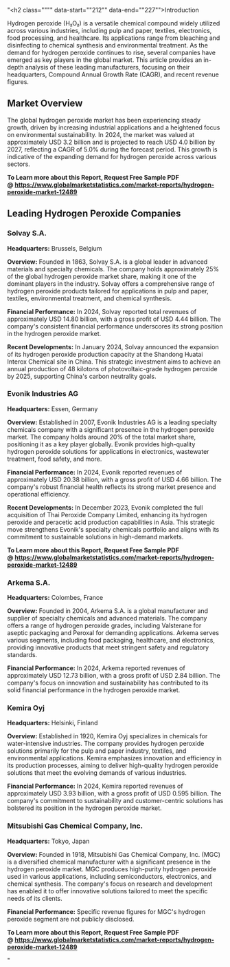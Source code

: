 "<h2 class="""" data-start=""212"" data-end=""227"">Introduction</h2>
<p class="""" data-start=""229"" data-end=""424""><span class=""relative -mx-px my-[-0.2rem] rounded px-px py-[0.2rem]"">Hydrogen peroxide (H₂O₂) is a versatile chemical compound widely utilized across various industries, including pulp and paper, textiles, electronics, food processing, and healthcare.</span> <span class=""relative -mx-px my-[-0.2rem] rounded px-px py-[0.2rem]"">Its applications range from bleaching and disinfecting to chemical synthesis and environmental treatment.</span> <span class=""relative -mx-px my-[-0.2rem] rounded px-px py-[0.2rem]"">As the demand for hydrogen peroxide continues to rise, several companies have emerged as key players in the global market.</span> <span class=""relative -mx-px my-[-0.2rem] rounded px-px py-[0.2rem]"">This article provides an in-depth analysis of these leading manufacturers, focusing on their headquarters, Compound Annual Growth Rate (CAGR), and recent revenue figures.</span></p>
<h2 class="""" data-start=""426"" data-end=""444"">Market Overview</h2>
<p class="""" data-start=""446"" data-end=""641""><span class=""relative -mx-px my-[-0.2rem] rounded px-px py-[0.2rem]"">The global hydrogen peroxide market has been experiencing steady growth, driven by increasing industrial applications and a heightened focus on environmental sustainability.</span> <span class=""relative -mx-px my-[-0.2rem] rounded px-px py-[0.2rem]"">In 2024, the market was valued at approximately USD 3.2 billion and is projected to reach USD 4.0 billion by 2027, reflecting a CAGR of 5.0% during the forecast period.</span> <span class=""relative -mx-px my-[-0.2rem] rounded px-px py-[0.2rem]"">This growth is indicative of the expanding demand for hydrogen peroxide across various sectors.</span></p>
<p class="""" data-start=""446"" data-end=""641""><strong>To Learn more about this Report, Request Free Sample PDF @&nbsp;<a href=""https://www.globalmarketstatistics.com/market-reports/hydrogen-peroxide-market-12489"">https://www.globalmarketstatistics.com/market-reports/hydrogen-peroxide-market-12489</a></strong></p>
<h2 class="""" data-start=""643"" data-end=""681"">Leading Hydrogen Peroxide Companies</h2>
<h3 class="""" data-start=""683"" data-end=""698"">Solvay S.A.</h3>
<p class="""" data-start=""700"" data-end=""803""><strong data-start=""700"" data-end=""717"">Headquarters:</strong> <span class=""relative -mx-px my-[-0.2rem] rounded px-px py-[0.2rem]"">Brussels, Belgium</span></p>
<p class="""" data-start=""805"" data-end=""1024""><strong data-start=""805"" data-end=""818"">Overview:</strong> <span class=""relative -mx-px my-[-0.2rem] rounded px-px py-[0.2rem]"">Founded in 1863, Solvay S.A. is a global leader in advanced materials and specialty chemicals.</span> <span class=""relative -mx-px my-[-0.2rem] rounded px-px py-[0.2rem]"">The company holds approximately 25% of the global hydrogen peroxide market share, making it one of the dominant players in the industry.</span> <span class=""relative -mx-px my-[-0.2rem] rounded px-px py-[0.2rem]"">Solvay offers a comprehensive range of hydrogen peroxide products tailored for applications in pulp and paper, textiles, environmental treatment, and chemical synthesis.</span></p>
<p class="""" data-start=""1026"" data-end=""1218""><strong data-start=""1026"" data-end=""1052"">Financial Performance:</strong> <span class=""relative -mx-px my-[-0.2rem] rounded px-px py-[0.2rem]"">In 2024, Solvay reported total revenues of approximately USD 14.80 billion, with a gross profit of USD 4.44 billion.</span> <span class=""relative -mx-px my-[-0.2rem] rounded px-px py-[0.2rem]"">The company's consistent financial performance underscores its strong position in the hydrogen peroxide market.</span></p>
<p class="""" data-start=""1220"" data-end=""1410""><strong data-start=""1220"" data-end=""1244"">Recent Developments:</strong> <span class=""relative -mx-px my-[-0.2rem] rounded px-px py-[0.2rem]"">In January 2024, Solvay announced the expansion of its hydrogen peroxide production capacity at the Shandong Huatai Interox Chemical site in China.</span> <span class=""relative -mx-px my-[-0.2rem] rounded px-px py-[0.2rem]"">This strategic investment aims to achieve an annual production of 48 kilotons of photovoltaic-grade hydrogen peroxide by 2025, supporting China's carbon neutrality goals.</span> </p>
<h3 class="""" data-start=""1412"" data-end=""1436"">Evonik Industries AG</h3>
<p class="""" data-start=""1438"" data-end=""1541""><strong data-start=""1438"" data-end=""1455"">Headquarters:</strong> <span class=""relative -mx-px my-[-0.2rem] rounded px-px py-[0.2rem]"">Essen, Germany</span></p>
<p class="""" data-start=""1543"" data-end=""1762""><strong data-start=""1543"" data-end=""1556"">Overview:</strong> <span class=""relative -mx-px my-[-0.2rem] rounded px-px py-[0.2rem]"">Established in 2007, Evonik Industries AG is a leading specialty chemicals company with a significant presence in the hydrogen peroxide market.</span> <span class=""relative -mx-px my-[-0.2rem] rounded px-px py-[0.2rem]"">The company holds around 20% of the total market share, positioning it as a key player globally.</span> <span class=""relative -mx-px my-[-0.2rem] rounded px-px py-[0.2rem]"">Evonik provides high-quality hydrogen peroxide solutions for applications in electronics, wastewater treatment, food safety, and more.</span></p>
<p class="""" data-start=""1764"" data-end=""1956""><strong data-start=""1764"" data-end=""1790"">Financial Performance:</strong> <span class=""relative -mx-px my-[-0.2rem] rounded px-px py-[0.2rem]"">In 2024, Evonik reported revenues of approximately USD 20.38 billion, with a gross profit of USD 4.66 billion.</span> <span class=""relative -mx-px my-[-0.2rem] rounded px-px py-[0.2rem]"">The company's robust financial health reflects its strong market presence and operational efficiency.</span></p>
<p class="""" data-start=""1958"" data-end=""2148""><strong data-start=""1958"" data-end=""1982"">Recent Developments:</strong> <span class=""relative -mx-px my-[-0.2rem] rounded px-px py-[0.2rem]"">In December 2023, Evonik completed the full acquisition of Thai Peroxide Company Limited, enhancing its hydrogen peroxide and peracetic acid production capabilities in Asia.</span> <span class=""relative -mx-px my-[-0.2rem] rounded px-px py-[0.2rem]"">This strategic move strengthens Evonik's specialty chemicals portfolio and aligns with its commitment to sustainable solutions in high-demand markets.</span></p>
<p class="""" data-start=""1958"" data-end=""2148""><span class=""relative -mx-px my-[-0.2rem] rounded px-px py-[0.2rem]""><strong>To Learn more about this Report, Request Free Sample PDF @&nbsp;<a href=""https://www.globalmarketstatistics.com/market-reports/hydrogen-peroxide-market-12489"">https://www.globalmarketstatistics.com/market-reports/hydrogen-peroxide-market-12489</a></strong></span></p>
<h3 class="""" data-start=""2150"" data-end=""2165"">Arkema S.A.</h3>
<p class="""" data-start=""2167"" data-end=""2270""><strong data-start=""2167"" data-end=""2184"">Headquarters:</strong> <span class=""relative -mx-px my-[-0.2rem] rounded px-px py-[0.2rem]"">Colombes, France</span></p>
<p class="""" data-start=""2272"" data-end=""2491""><strong data-start=""2272"" data-end=""2285"">Overview:</strong> <span class=""relative -mx-px my-[-0.2rem] rounded px-px py-[0.2rem]"">Founded in 2004, Arkema S.A. is a global manufacturer and supplier of specialty chemicals and advanced materials.</span> <span class=""relative -mx-px my-[-0.2rem] rounded px-px py-[0.2rem]"">The company offers a range of hydrogen peroxide grades, including Valsterane for aseptic packaging and Peroxal for demanding applications.</span> <span class=""relative -mx-px my-[-0.2rem] rounded px-px py-[0.2rem]"">Arkema serves various segments, including food packaging, healthcare, and electronics, providing innovative products that meet stringent safety and regulatory standards.</span> </p>
<p class="""" data-start=""2493"" data-end=""2685""><strong data-start=""2493"" data-end=""2519"">Financial Performance:</strong> <span class=""relative -mx-px my-[-0.2rem] rounded px-px py-[0.2rem]"">In 2024, Arkema reported revenues of approximately USD 12.73 billion, with a gross profit of USD 2.84 billion.</span> <span class=""relative -mx-px my-[-0.2rem] rounded px-px py-[0.2rem]"">The company's focus on innovation and sustainability has contributed to its solid financial performance in the hydrogen peroxide market.</span></p>
<h3 class="""" data-start=""2687"" data-end=""2701"">Kemira Oyj</h3>
<p class="""" data-start=""2703"" data-end=""2806""><strong data-start=""2703"" data-end=""2720"">Headquarters:</strong> <span class=""relative -mx-px my-[-0.2rem] rounded px-px py-[0.2rem]"">Helsinki, Finland</span></p>
<p class="""" data-start=""2808"" data-end=""3027""><strong data-start=""2808"" data-end=""2821"">Overview:</strong> <span class=""relative -mx-px my-[-0.2rem] rounded px-px py-[0.2rem]"">Established in 1920, Kemira Oyj specializes in chemicals for water-intensive industries.</span> <span class=""relative -mx-px my-[-0.2rem] rounded px-px py-[0.2rem]"">The company provides hydrogen peroxide solutions primarily for the pulp and paper industry, textiles, and environmental applications.</span> <span class=""relative -mx-px my-[-0.2rem] rounded px-px py-[0.2rem]"">Kemira emphasizes innovation and efficiency in its production processes, aiming to deliver high-quality hydrogen peroxide solutions that meet the evolving demands of various industries.</span> </p>
<p class="""" data-start=""3029"" data-end=""3221""><strong data-start=""3029"" data-end=""3055"">Financial Performance:</strong> <span class=""relative -mx-px my-[-0.2rem] rounded px-px py-[0.2rem]"">In 2024, Kemira reported revenues of approximately USD 3.93 billion, with a gross profit of USD 0.595 billion.</span> <span class=""relative -mx-px my-[-0.2rem] rounded px-px py-[0.2rem]"">The company's commitment to sustainability and customer-centric solutions has bolstered its position in the hydrogen peroxide market.</span></p>
<h3 class="""" data-start=""3223"" data-end=""3264"">Mitsubishi Gas Chemical Company, Inc.</h3>
<p class="""" data-start=""3266"" data-end=""3369""><strong data-start=""3266"" data-end=""3283"">Headquarters:</strong> <span class=""relative -mx-px my-[-0.2rem] rounded px-px py-[0.2rem]"">Tokyo, Japan</span></p>
<p class="""" data-start=""3371"" data-end=""3550""><strong data-start=""3371"" data-end=""3384"">Overview:</strong> <span class=""relative -mx-px my-[-0.2rem] rounded px-px py-[0.2rem]"">Founded in 1918, Mitsubishi Gas Chemical Company, Inc. (MGC) is a diversified chemical manufacturer with a significant presence in the hydrogen peroxide market.</span> <span class=""relative -mx-px my-[-0.2rem] rounded px-px py-[0.2rem]"">MGC produces high-purity hydrogen peroxide used in various applications, including semiconductors, electronics, and chemical synthesis.</span> <span class=""relative -mx-px my-[-0.2rem] rounded px-px py-[0.2rem]"">The company's focus on research and development has enabled it to offer innovative solutions tailored to meet the specific needs of its clients.</span></p>
<p class="""" data-start=""3552"" data-end=""3771""><strong data-start=""3552"" data-end=""3578"">Financial Performance:</strong> Specific revenue figures for MGC's hydrogen peroxide segment are not publicly disclosed.</p>
<p class="""" data-start=""3552"" data-end=""3771""><strong>To Learn more about this Report, Request Free Sample PDF @&nbsp;<a href=""https://www.globalmarketstatistics.com/market-reports/hydrogen-peroxide-market-12489"">https://www.globalmarketstatistics.com/market-reports/hydrogen-peroxide-market-12489</a></strong></p>"
